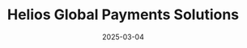 ---  
layout: startup_page  
title: "Helios Global Payments Solutions"  
id: "helios.io"  
permalink: "/heliosglobalpaymentssolutionshelios.io03042025/"  
website: "https://www.helios.io/"  
funding_round: "Seed"  
funding_amount: "$15.5M"  
investors: "global corporate investors, private angel investors and several Family Office investors, Aracan Energía"  
about: "Helios is an AI-powered workforce management platform designed for global companies, providing solutions for localized automation, global payroll, payments, and HR management. It streamlines operations across 125+ countries, offering tools for employee onboarding, payroll, and compliance. The platform uses AI to optimize productivity and simplifies workforce management challenges."  
markets: "HR Tech, Fintech, SaaS"  
hq: "Chicago, Illinois, United States"  
founded_year: "2023"  
linkedin: "https://www.linkedin.com/company/heliosio"  
twitter: "https://twitter.com/Get_Helios_io"  
instagram: ""  
facebook: ""  
crunchbase: "https://www.crunchbase.com/organization/helios-e9ff"  
pitchbook: "https://pitchbook.com/profiles/company/707559-58"  

date_display: "04-Mar-2025"  
date: "2025-03-04"

# SEO Optimization  
meta_title: "Helios Global Payments Solutions - Seed Funding ($15.5M)"  
meta_description: "Helios Global Payments Solutions, Helios is an AI-powered workforce management platform designed for global companies, providing solutions for localized automation, global payroll, pay..."  
meta_keywords: "Helios Global Payments Solutions, HR Tech, Fintech, SaaS, Seed funding"  
canonical_url: "https://startup.projectstartups.com/heliosglobalpaymentssolutionshelios.io03042025/"  
---